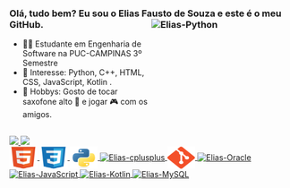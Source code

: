 ### Olá, tudo bem? Eu sou o Elias Fausto de Souza e este é o meu GitHub.<img align="right" alt="Elias-Python" height="150" width="250" src="https://www.mygo.ge/uploads/blog/1584023795.jpg" />

- 👨‍🎓 Estudante em Engenharia de Software na PUC-CAMPINAS 3º Semestre
- 🎯 Interesse: Python, C++, HTML, CSS, JavaScript, Kotlin .
- 🎉 Hobbys: Gosto de tocar saxofone alto 🎷 e jogar 🎮 com os amigos.

##

 <div>
  <a href="https://github.com/Elias-FS">
  <img height="150em" src="https://github-readme-stats.vercel.app/api?username=Elias-FS&show_icons=true&theme=dark&include_all_commits=true&count_private=true"/>
  <img height="150em" src="https://github-readme-stats.vercel.app/api/top-langs/?username=Elias-FS&layout=compact&langs_count=7&theme=dark"/>
</div>
 <div>
  <img align="center" alt="Elias-HTML" height="40" width="50" src="https://raw.githubusercontent.com/devicons/devicon/master/icons/html5/html5-original.svg">
  <img align="center" alt="Elias-CSS" height="40" width="50" src="https://raw.githubusercontent.com/devicons/devicon/master/icons/css3/css3-original.svg">
  <img align="center" alt="Elias-Python" height="40" width="50" src="https://raw.githubusercontent.com/devicons/devicon/master/icons/python/python-original.svg">
  <img align="center" alt="Elias-cplusplus" height="40" width="50" src="https://cdn.jsdelivr.net/gh/devicons/devicon/icons/cplusplus/cplusplus-original.svg" />
  <img align="center" alt="Elias-Python" height="40" width="50" src="https://raw.githubusercontent.com/devicons/devicon/master/icons/git/git-original.svg" /> 
  <img align="center" alt="Elias-Oracle" height="70" width="80" src="https://cdn.jsdelivr.net/gh/devicons/devicon/icons/oracle/oracle-original.svg" />
 <img align="center" alt="Elias-JavaScript" height="40" width="50" src="https://cdn.jsdelivr.net/gh/devicons/devicon/icons/javascript/javascript-original.svg" />
 <img align="center" alt="Elias-Kotlin" height="40" width="50" src="https://cdn.jsdelivr.net/gh/devicons/devicon/icons/kotlin/kotlin-original.svg" />
 <img align="center" alt="Elias-MySQL" height="40" width="50" src="https://cdn.jsdelivr.net/gh/devicons/devicon/icons/mysql/mysql-plain.svg" />
 </div>
 
##
 
